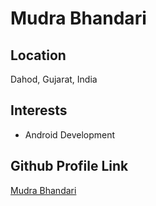 # Mudra Bhandari

## Location

Dahod, Gujarat, India

## Interests

- Android Development

## Github Profile Link

[Mudra Bhandari](https://github.com/mudra16bhandari)
